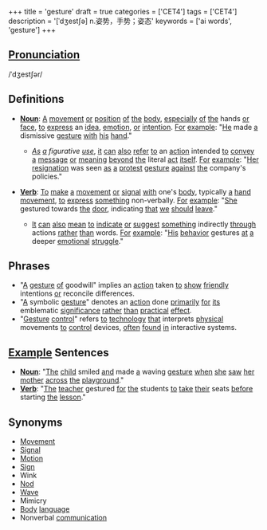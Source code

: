 +++
title = 'gesture'
draft = true
categories = ['CET4']
tags = ['CET4']
description = '[ˈdʒest∫ə] n.姿势，手势；姿态'
keywords = ['ai words', 'gesture']
+++

## [Pronunciation](/post/pronunciation/)
/ˈdʒestʃər/

## Definitions
- **[Noun](/post/noun/)**: [A](/post/a/) [movement](/post/movement/) [or](/post/or/) [position](/post/position/) [of](/post/of/) [the](/post/the/) [body](/post/body/), [especially](/post/especially/) [of](/post/of/) [the](/post/the/) hands [or](/post/or/) [face](/post/face/), [to](/post/to/) [express](/post/express/) an [idea](/post/idea/), [emotion](/post/emotion/), [or](/post/or/) [intention](/post/intention/). [For](/post/for/) [example](/post/example/): "[He](/post/he/) made [a](/post/a/) dismissive [gesture](/post/gesture/) [with](/post/with/) [his](/post/his/) [hand](/post/hand/)."
  - *[As](/post/as/) [a](/post/a/) figurative [use](/post/use/)*, [it](/post/it/) [can](/post/can/) [also](/post/also/) [refer](/post/refer/) [to](/post/to/) an [action](/post/action/) intended [to](/post/to/) [convey](/post/convey/) [a](/post/a/) [message](/post/message/) [or](/post/or/) [meaning](/post/meaning/) [beyond](/post/beyond/) [the](/post/the/) literal [act](/post/act/) [itself](/post/itself/). [For](/post/for/) [example](/post/example/): "[Her](/post/her/) [resignation](/post/resignation/) was seen [as](/post/as/) [a](/post/a/) [protest](/post/protest/) [gesture](/post/gesture/) [against](/post/against/) [the](/post/the/) company's policies."

- **[Verb](/post/verb/)**: [To](/post/to/) [make](/post/make/) [a](/post/a/) [movement](/post/movement/) [or](/post/or/) [signal](/post/signal/) [with](/post/with/) one's [body](/post/body/), typically [a](/post/a/) [hand](/post/hand/) [movement](/post/movement/), [to](/post/to/) [express](/post/express/) [something](/post/something/) non-verbally. [For](/post/for/) [example](/post/example/): "[She](/post/she/) gestured towards [the](/post/the/) [door](/post/door/), indicating [that](/post/that/) [we](/post/we/) [should](/post/should/) [leave](/post/leave/)."
  - [It](/post/it/) [can](/post/can/) [also](/post/also/) [mean](/post/mean/) [to](/post/to/) [indicate](/post/indicate/) [or](/post/or/) [suggest](/post/suggest/) [something](/post/something/) indirectly [through](/post/through/) actions [rather](/post/rather/) [than](/post/than/) words. [For](/post/for/) [example](/post/example/): "[His](/post/his/) [behavior](/post/behavior/) gestures [at](/post/at/) [a](/post/a/) deeper [emotional](/post/emotional/) [struggle](/post/struggle/)."

## Phrases
- "[A](/post/a/) [gesture](/post/gesture/) [of](/post/of/) goodwill" implies an [action](/post/action/) taken [to](/post/to/) [show](/post/show/) [friendly](/post/friendly/) intentions [or](/post/or/) reconcile differences.
- "[A](/post/a/) symbolic [gesture](/post/gesture/)" denotes an [action](/post/action/) done [primarily](/post/primarily/) [for](/post/for/) [its](/post/its/) emblematic [significance](/post/significance/) [rather](/post/rather/) [than](/post/than/) [practical](/post/practical/) [effect](/post/effect/).
- "[Gesture](/post/gesture/) [control](/post/control/)" refers [to](/post/to/) [technology](/post/technology/) [that](/post/that/) interprets [physical](/post/physical/) movements [to](/post/to/) [control](/post/control/) devices, [often](/post/often/) [found](/post/found/) [in](/post/in/) interactive systems.

## [Example](/post/example/) Sentences
- **[Noun](/post/noun/)**: "[The](/post/the/) [child](/post/child/) smiled [and](/post/and/) made [a](/post/a/) waving [gesture](/post/gesture/) [when](/post/when/) [she](/post/she/) [saw](/post/saw/) [her](/post/her/) [mother](/post/mother/) [across](/post/across/) [the](/post/the/) [playground](/post/playground/)."
- **[Verb](/post/verb/)**: "[The](/post/the/) [teacher](/post/teacher/) gestured [for](/post/for/) [the](/post/the/) students [to](/post/to/) [take](/post/take/) [their](/post/their/) seats [before](/post/before/) starting [the](/post/the/) [lesson](/post/lesson/)."

## Synonyms
- [Movement](/post/movement/)
- [Signal](/post/signal/)
- [Motion](/post/motion/)
- [Sign](/post/sign/)
- Wink
- [Nod](/post/nod/)
- [Wave](/post/wave/)
- Mimicry
- [Body](/post/body/) [language](/post/language/)
- Nonverbal [communication](/post/communication/)
